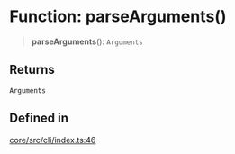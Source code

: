 # Function: parseArguments()

> **parseArguments**(): `Arguments`

## Returns

`Arguments`

## Defined in

[core/src/cli/index.ts:46](https://github.com/ai16z/eliza/blob/c96957e5a5d17e343b499dd4d46ce403856ac5bc/core/src/cli/index.ts#L46)
